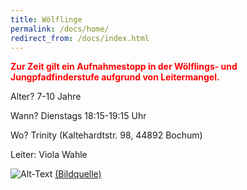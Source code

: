 ```yaml
---
title: Wölflinge
permalink: /docs/home/
redirect_from: /docs/index.html
---
```


<span style="color:red">**Zur Zeit gilt ein Aufnahmestopp in der Wölflings- und Jungpfadfinderstufe aufgrund von Leitermangel.**</span>

Alter?  7-10 Jahre

Wann?  Dienstags 18:15-19:15 Uhr

Wo?  Trinity (Kaltehardtstr. 98, 44892 Bochum)

Leiter: Viola Wahle

![Alt-Text](/assets/img/woelflinge_logo.jpg)
<a href="https://dpsg.de/de/vorlagen">(Bildquelle)</a>

